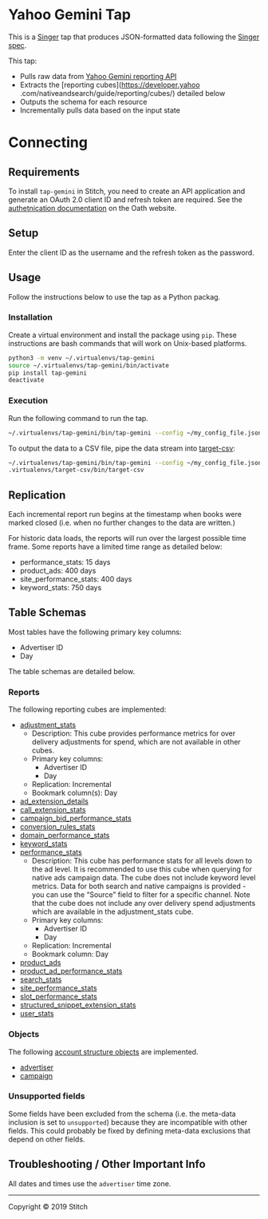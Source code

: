 # Yahoo Gemini Tap

This is a [Singer](https://singer.io) tap that produces JSON-formatted data
following the [Singer spec](https://github.com/singer-io/getting-started/blob/master/SPEC.md).

This tap:

* Pulls raw data from [Yahoo Gemini reporting API](https://developer.yahoo.com/nativeandsearch/guide/reporting/)
* Extracts the [reporting cubes](https://developer.yahoo
.com/nativeandsearch/guide/reporting/cubes/) detailed below
* Outputs the schema for each resource
* Incrementally pulls data based on the input state

# Connecting

## Requirements

To install `tap-gemini` in Stitch, you need to create an API application and generate an OAuth 2.0 
client ID and refresh token are required. See the [authetnication documentation](https://developer.yahoo.com/nativeandsearch/guide/navigate-the-api/authentication/) on the Oath 
website.

## Setup

Enter the client ID as the username and the refresh token as the password.

## Usage

Follow the instructions below to use the tap as a Python packag.

### Installation

Create a virtual environment and install the package using `pip`. These instructions are bash 
commands that will work on Unix-based platforms.

```bash
python3 -m venv ~/.virtualenvs/tap-gemini
source ~/.virtualenvs/tap-gemini/bin/activate
pip install tap-gemini
deactivate
```

### Execution

Run the following command to run the tap.

```bash
~/.virtualenvs/tap-gemini/bin/tap-gemini --config ~/my_config_file.json
```

To output the data to a CSV file, pipe the data stream into [target-csv](https://github.com/singer-io/target-csv):

```bash
~/.virtualenvs/tap-gemini/bin/tap-gemini --config ~/my_config_file.json | ~/
.virtualenvs/target-csv/bin/target-csv
```

## Replication

Each incremental report run begins at the timestamp when books were marked closed (i.e. when no 
further changes to the data are written.)

For historic data loads, the reports will run over the largest possible time frame. Some reports 
have a limited time range as detailed below:

* performance_stats: 15 days
* product_ads: 400 days
* site_performance_stats: 400 days
* keyword_stats: 750 days

## Table Schemas

Most tables have the following primary key columns:

* Advertiser ID
* Day

The table schemas are detailed below.

### Reports

The following reporting cubes are implemented:

* [adjustment_stats](https://developer.yahoo.com/nativeandsearch/guide/reporting/cubes/#product-ad-performance-stats)
    - Description: This cube provides performance metrics for over delivery adjustments for spend, which are not available in other cubes.
    - Primary key columns:
        * Advertiser ID
        * Day
    - Replication: Incremental
    - Bookmark column(s): Day
* [ad_extension_details](https://developer.yahoo.com/nativeandsearch/guide/reporting/cubes/#ad-extension-details)
* [call_extension_stats](https://developer.yahoo.com/nativeandsearch/guide/reporting/cubes/#call-extension-stats)
* [campaign_bid_performance_stats](https://developer.yahoo.com/nativeandsearch/guide/reporting/cubes/#campaign-bid-performance-stats)
* [conversion_rules_stats](https://developer.yahoo.com/nativeandsearch/guide/reporting/cubes/#conversion-rules-stats)
* [domain_performance_stats](https://developer.yahoo.com/nativeandsearch/guide/reporting/cubes/#domain-performance-stats)
* [keyword_stats](https://developer.yahoo.com/nativeandsearch/guide/reporting/cubes/#keyword-stats)
* [performance_stats](https://developer.yahoo.com/nativeandsearch/guide/reporting/cubes/#performance-stats)
    - Description: This cube has performance stats for all levels down to the ad level. It is recommended to use this cube when querying for native ads campaign data. The cube does not include keyword level metrics. Data for both search and native campaigns is provided - you can use the “Source” field to filter for a specific channel. Note that the cube does not include any over delivery spend adjustments which are available in the adjustment_stats cube.
    - Primary key columns:
        * Advertiser ID
        * Day
    - Replication: Incremental
    - Bookmark column: Day
* [product_ads](https://developer.yahoo.com/nativeandsearch/guide/reporting/cubes/#product-ads)
* [product_ad_performance_stats](https://developer.yahoo.com/nativeandsearch/guide/reporting/cubes/#product-ad-performance-stats)
* [search_stats](https://developer.yahoo.com/nativeandsearch/guide/reporting/cubes/#search-stats)
* [site_performance_stats](https://developer.yahoo.com/nativeandsearch/guide/reporting/cubes/#site-performance-stats)
* [slot_performance_stats](https://developer.yahoo.com/nativeandsearch/guide/reporting/cubes/#slot-performance-stats)
* [structured_snippet_extension_stats](https://developer.yahoo.com/nativeandsearch/guide/reporting/cubes/#structured-snippet-extension-stats)
* [user_stats](https://developer.yahoo.com/nativeandsearch/guide/reporting/cubes/#user-stats)

### Objects

The following [account structure objects](https://developer.yahoo.com/nativeandsearch/guide/objects.html) are implemented.

* [advertiser](https://developer.yahoo.com/nativeandsearch/guide/reporting/cubes/#advertiser)
* [campaign](https://developer.yahoo.com/nativeandsearch/guide/reporting/cubes/#campaign)

### Unsupported fields

Some fields have been excluded from the schema (i.e. the meta-data inclusion is set to 
`unsupported`) because they are incompatible with other fields. This could probably be fixed by 
defining meta-data exclusions that depend on other fields.

## Troubleshooting / Other Important Info

All dates and times use the `advertiser` time zone.

---

Copyright &copy; 2019 Stitch
